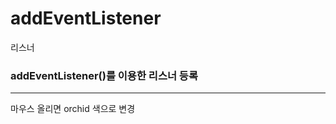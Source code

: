 # addEventListener
리스너
<!DOCTYPE html>
<html>
    <head>
        <title>addEventListener()를 이용한 리스너 등록</title>
    <script>
        var p;
        function init() {
            p = document.getElementById("p");
            p.addEventListener("mouseover", over);
            p.addEventListener("mouseout", out);
        }
        function over() {
            p.style.backgroundColor="orchid";
        }
        function out() {
            p.style.backgroundColor="white";
        }
    </script>   
    </head>
    <body onload="init()">
        <h3>addEventListener()를 이용한 리스너 등록</h3>
        <hr>
        <p id="p">마우스 올리면 orchid 색으로 변경</p>
    </body>
</html>

    

